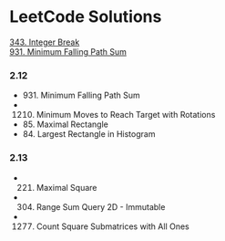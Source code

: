 # LeetCode Solutions

[343. Integer Break](https://github.com/LiaoJJ/LeetCode/blob/master/343.%20Integer%20Break.py)      
[931. Minimum Falling Path Sum](https://github.com/LiaoJJ/LeetCode/blob/master/931.%20Minimum%20Falling%20Path%20Sum%20.py)  

### 2.12    
- 931. Minimum Falling Path Sum
- 1210. Minimum Moves to Reach Target with Rotations  
- 85. Maximal Rectangle   
- 84. Largest Rectangle in Histogram  

### 2.13
- 221. Maximal Square
- 304. Range Sum Query 2D - Immutable
- 1277. Count Square Submatrices with All Ones


